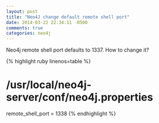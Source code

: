 ```yaml
---
layout: post
title: "Neo4J change default remote shell port"
date: 2014-03-22 22:34:11 -0500
comments: true
categories: neo4j
---
```


Neo4j remote shell port defaults to 1337. How to change it?

{% highlight ruby linenos=table %}
# /usr/local/neo4j-server/conf/neo4j.properties
remote_shell_port = 1338
{% endhighlight %}
